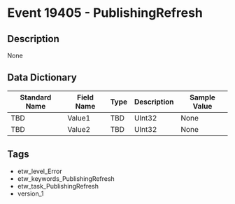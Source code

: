 # Event 19405 - PublishingRefresh

## Description
None

## Data Dictionary
|Standard Name|Field Name|Type|Description|Sample Value|
|---|---|---|---|---|
|TBD|Value1|TBD|UInt32|None|None|
|TBD|Value2|TBD|UInt32|None|None|

## Tags
* etw_level_Error
* etw_keywords_PublishingRefresh
* etw_task_PublishingRefresh
* version_1